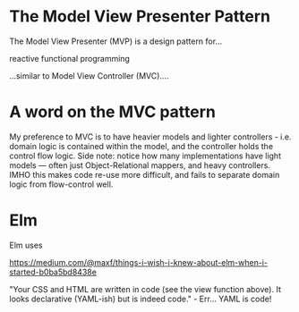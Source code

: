 # The Model View Presenter Pattern

The Model View Presenter (MVP) is a design pattern for... 

reactive functional programming

...similar to Model View Controller (MVC)....

# A word on the MVC pattern

My preference to MVC is to have heavier models and lighter controllers - i.e. domain logic is contained within the model, and the controller holds the control flow logic. Side note: notice how many implementations have light models &mdash; often just Object-Relational mappers, and heavy controllers. IMHO this makes code re-use more difficult, and fails to separate domain logic from flow-control well.

# Elm

Elm uses 



https://medium.com/@maxf/things-i-wish-i-knew-about-elm-when-i-started-b0ba5bd8438e

"Your CSS and HTML are written in code (see the view function above). It looks declarative (YAML-ish) but is indeed code." - Err... YAML is code!